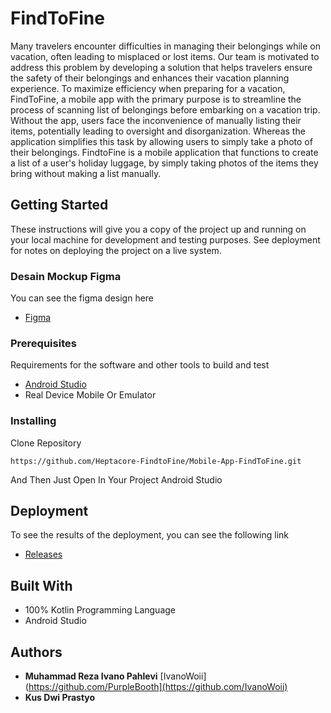 # FindToFine

Many travelers encounter difficulties in managing their belongings while on vacation, often leading to misplaced or lost items. Our team is motivated to address this problem by developing a solution that helps travelers ensure the safety of their belongings and enhances their vacation planning experience. To maximize efficiency when preparing for a vacation, FindToFine, a mobile app with the primary purpose is to streamline the process of scanning list of belongings before embarking on a vacation trip. Without the app, users face the inconvenience of manually listing their items, potentially leading to oversight and disorganization. Whereas the application simplifies this task by allowing users to simply take a photo of their belongings. FindtoFine is a mobile application that functions to create a list of a user's holiday luggage, by simply taking photos of the items they bring without making a list manually.


## Getting Started

These instructions will give you a copy of the project up and running on
your local machine for development and testing purposes. See deployment
for notes on deploying the project on a live system.

### Desain Mockup Figma

You can see the figma design here
- [Figma](https://developer.android.com/studio?hl=id)

### Prerequisites

Requirements for the software and other tools to build and test
- [Android Studio](https://www.figma.com/design/haFktx0aGJgHTHst18KXLc/Mobile-App---FindToFine?node-id=34-245&t=6VHgNQPGzmKK693W-0)
- Real Device Mobile Or Emulator

### Installing

Clone Repository

    https://github.com/Heptacore-FindtoFine/Mobile-App-FindToFine.git

And Then Just Open In Your Project Android Studio

## Deployment

To see the results of the deployment, you can see the following link
- [Releases](https://github.com/Heptacore-FindtoFine/Mobile-App-FindToFine/releases)

## Built With

  - 100% Kotlin Programming Language
  - Android Studio

## Authors

  - **Muhammad Reza Ivano Pahlevi**
    [IvanoWoii](https://github.com/PurpleBooth](https://github.com/IvanoWoii)
- **Kus Dwi Prastyo**
